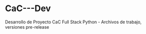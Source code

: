 # CaC---Dev
Desarrollo de Proyecto CaC Full Stack Python - 
Archivos de trabajo, versiones pre-release
